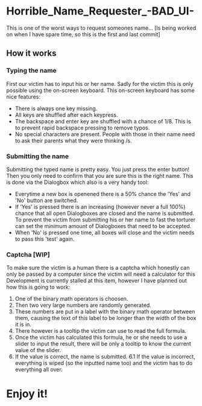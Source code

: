 # Horrible_Name_Requester_-BAD_UI-
This is one of the worst ways to request someones name... [Is being worked on when I have spare time, so this is the first and last commit]

## How it works
### Typing the name
First our victim has to input his or her name. Sadly for the victim this is only possible using the on-screen keyboard.
This on-screen keyboard has some nice features:
* There is always one key missing.
* All keys are shuffled after each keypress.
* The backspace and enter key are shuffled with a chance of 1/8. This is to prevent rapid backspace pressing to remove typos.
* No special characters are present. People with those in their name need to ask their parents what they were thinking /s.

### Submitting the name
Submitting the typed name is pretty easy. You just press the enter button!
Then you only need to confirm that you are sure this is the right name.
This is done via the Dialogbox which also is a very handy tool:
* Everytime a new box is openened there is a 50% chance the 'Yes' and 'No' button are switched.
* If 'Yes' is pressed there is an increasing (however never a full 100%) chance that all open Dialogboxes are closed and the name is submitted.
To prevent the victim from submitting his or her name to fast the torturer can set the minimum amount of Dialogboxes that need to be accepted.
* When 'No' is pressed one time, all boxes will close and the victim needs to pass this 'test' again.

### Captcha [WIP]
To make sure the victim is a human there is a captcha which honestly can only be passed by a computer since the victim will need a calculator for this
Development is currently stalled at this item, however I have planned out how this is going to work:
1. One of the binary math operators is choosen.
2. Then two very large numbers are randomly generated.
3. These numbers are put in a label with the binary math operator between them, causing the text of this label to be longer than the width of the box it is in.
4. There however is a tooltip the victim can use to read the full formula.
5. Once the victim has calculated this formula, he or she needs to use a slider to input the result, there will be only a tooltip to know the current value of the slider.
6. If the value is correct, the name is submitted.
6.1 If the value is incorrect, everything is wiped (so the inputted name too) and the victim has to do everything all over.

# Enjoy it!
